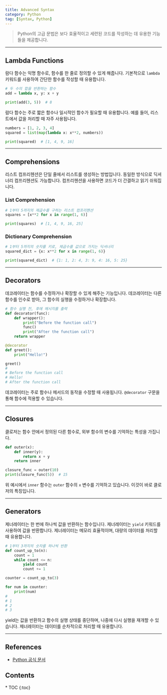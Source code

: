 ```yaml
---
title: Advanced Syntax
category: Python
tag: [Syntax, Python]
---
```


> Python의 고급 문법은 보다 효율적이고 세련된 코드를 작성하는 데 유용한 기능들을 제공합니다.

---

## Lambda Functions
람다 함수는 익명 함수로, 함수를 한 줄로 정의할 수 있게 해줍니다. 기본적으로 `lambda` 키워드를 사용하여 간단한 함수를 작성할 때 유용합니다.

```python
# 두 수의 합을 반환하는 함수
add = lambda x, y: x + y

print(add(3, 5))  # 8
```
람다 함수는 주로 짧은 함수나 일시적인 함수가 필요할 때 유용합니다. 예를 들어, 리스트에서 값을 처리할 때 자주 사용됩니다.

```python
numbers = [1, 2, 3, 4]
squared = list(map(lambda x: x**2, numbers))

print(squared)  # [1, 4, 9, 16]
```

---

## Comprehensions
리스트 컴프리헨션은 단일 줄에서 리스트를 생성하는 방법입니다. 동일한 방식으로 딕셔너리 컴프리헨션도 가능합니다. 컴프리헨션을 사용하면 코드가 더 간결하고 읽기 쉬워집니다.

### List Comprehension
```python
# 1부터 5까지의 제곱수를 구하는 리스트 컴프리헨션
squares = [x**2 for x in range(1, 6)]

print(squares)  # [1, 4, 9, 16, 25]
```

### Dictionary Comprehension
```python
# 1부터 5까지의 숫자를 키로, 제곱수를 값으로 가지는 딕셔너리
squared_dict = {x: x**2 for x in range(1, 6)}

print(squared_dict)  # {1: 1, 2: 4, 3: 9, 4: 16, 5: 25}
```

---

## Decorators
데코레이터는 함수를 수정하거나 확장할 수 있게 해주는 기능입니다. 데코레이터는 다른 함수를 인수로 받아, 그 함수의 실행을 수정하거나 확장합니다.

```python
# 함수 실행 전, 후에 메시지를 출력
def decorator(func):
    def wrapper():
        print("Before the function call")
        func()
        print("After the function call")
    return wrapper

@decorator
def greet():
    print("Hello!")

greet()
#
# Before the function call
# Hello!
# After the function call
```
데코레이터는 주로 함수나 메서드의 동작을 수정할 때 사용됩니다. `@decorator` 구문을 통해 함수에 적용할 수 있습니다.

---

## Closures
클로저는 함수 안에서 정의된 다른 함수로, 외부 함수의 변수를 기억하는 특성을 가집니다.

```python
def outer(x):
    def inner(y):
        return x + y
    return inner

closure_func = outer(10)
print(closure_func(5))  # 15
```
위 예시에서 `inner` 함수는 `outer` 함수의 `x` 변수를 기억하고 있습니다. 이것이 바로 클로저의 특징입니다.

---

## Generators
제너레이터는 한 번에 하나씩 값을 반환하는 함수입니다. 제너레이터는 `yield` 키워드를 사용하여 값을 반환합니다. 제너레이터는 메모리 효율적이며, 대량의 데이터를 처리할 때 유용합니다.

```python
# 1부터 3까지의 숫자를 하나씩 반환
def count_up_to(n):
    count = 1
    while count <= n:
        yield count
        count += 1

counter = count_up_to(3)

for num in counter:
    print(num)
#
# 1
# 2
# 3
```
yield는 값을 반환하고 함수의 실행 상태를 중단하며, 나중에 다시 실행을 재개할 수 있습니다. 제너레이터는 데이터를 순차적으로 처리할 때 유용합니다.

---

## References
- [Python 공식 문서](https://docs.python.org/3/)

<nav class="post-toc" markdown="1">
  <h2>Contents</h2>
* TOC
{:toc}
</nav>
